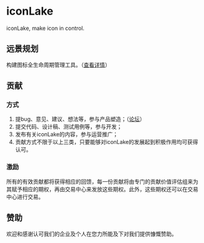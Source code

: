 # iconLake

iconLake, make icon in control.


## 远景规划

构建图标全生命周期管理工具。（[查看详情](https://support.qq.com/products/370032/post/165190297819061376/)）


## 贡献

### 方式

1. 提bug、意见、建议、想法等，参与产品塑造；（[论坛](https://support.qq.com/products/370032/)）
2. 提交代码、设计稿、测试用例等，参与开发；
3. 发布有关iconLake的内容，参与运营推广；
4. 贡献方式不限于以上三类，只要能够对iconLake的发展起到积极作用均可获得认可。

### 激励

所有的有效贡献都将获得相应的回馈，每一份贡献将由专门的贡献价值评估组来为其赋予相应的期权，再由交易中心来发放这些期权。此外，这些期权还可以在交易中心进行交易。

## 赞助

欢迎和感谢认可我们的企业及个人在您力所能及下对我们提供慷慨赞助。
